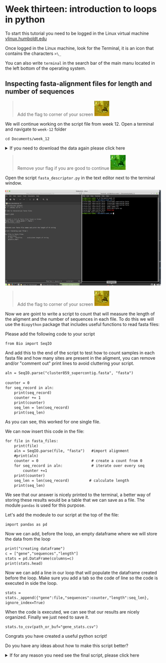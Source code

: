 # Week thirteen: introduction to loops in python

To start this tutorial you need to be logged in the Linux virtual machine
[vlinux.humboldt.edu](https://vlinux.humboldt.edu/)

Once logged in the Linux machine, look for the Terminal, it is an icon that contains the characters `>\_`

You can also write `terminal` in the search bar of the main manu located in the left bottom of the operating system.

## Inspecting fasta-alignment files for length and number of sequences 

> Add the flag to corner of your screen ![](img/yellow.jpeg)

We will continue working on the script file from week 12. Open a terminal and navigate to `week-12` folder

```
cd Documents/week_12
```

<details>
  <summary>If you need to download the data again please click here</summary>
  
```
cd Documents
mkdir week_12
cd week_12
wget https://github.com/oscarvargash/biol_550_2024/raw/main/week_12/files/files.zip
unzip files.zip
```

start a new script that will look into all fasta files in a folder to summarize their contents, let's create an empty text file:

```
touch fasta_descriptor.py
```

Now, le's open the file in a text editor, by navigating to it and opening it with the native text editor. It is nice to put the windows next to each other. Copy and paste the following text into our script `fasta_descriptor.py`:

```
#!/usr/bin/env python3
# -*- coding: utf-8 -*-

# code characterize alignments in fasta

import glob

fasta_files = (glob.glob)('*.fasta')
print(fasta_files)

```

</details>

> Remove your flag if you are good to continue ![](img/green.jpeg)

Open the script `fasta_descriptor.py` in the text editor next to the terminal window.

![](img/python.png)

> Add the flag to corner of your screen ![](img/yellow.jpeg)

Now we are goint to write a script to count that will measure the length of the aligment and the number of sequences in each file. To do this we will use the `Biopython` package that includes useful functions to read fasta files:

Please add the following code to your script

```
from Bio import SeqIO
```

And add this to the end of the script to test how to count samples in each fasta file and how many sites are present in the aligment, you can remove and/or "comment out" print lines to avoid cluttering your script.

```
aln = SeqIO.parse("cluster859_supercontig.fasta", "fasta")

counter = 0
for seq_record in aln:
    print(seq_record)
    counter += 1
    print(counter)
    seq_len = len(seq_record)
    print(seq_len)			
```

As you can see, this worked for one single file.

We can now insert this code in the file:

```
for file in fasta_files:
    print(file)
    aln = SeqIO.parse(file, "fasta")   #import alignment
    #print(aln)
    counter = 0                        # create a count from 0
    for seq_record in aln:             # iterate over every seq
        counter +=1
    print(counter)
    seq_len = len(seq_record)         # calculate length
    print(seq_len)     
```

We see that our answer is nicely printed to the terminal, a better way of storing these results would be a table that we can save as a file. The module `pandas` is used for this purpose.

Let's add the modeule to our script at the top of the file:

```
import pandas as pd
```

Now we can add, before the loop, an empty dataframe where we will store the data from the loop

```
print("creating dataframe")
c = ["gene","sequences","length"]
stats = pd.DataFrame(columns=c)
print(stats.head)
```

Now we can add a line in our loop that will populate the dataframe created before the loop. Make sure you add a tab so the code of line so the code is executed in side the loop.

```
stats = stats._append({"gene":file,"sequences":counter,"length":seq_len}, ignore_index=True)
```

When the code is executed, we can see that our results are nicely organized. Finally we just need to save it.

```
stats.to_csv(path_or_buf="gene_stats.csv")
```

Congrats you have created a useful python script!

Do you have any ideas about how to make this script better?

<details>
  <summary>If for any reason you need see the final script, please click here</summary>
  
```
#!/usr/bin/env python3
# -*- coding: utf-8 -*-

# Code to characterize fasta files

import glob
from Bio import SeqIO
import pandas as pd


fasta_files = (glob.glob)('*.fasta')
#print(fasta_files)

print("creating dataframe")
c = ["gene","sequences","length"]
stats = pd.DataFrame(columns=c)
#print(stats)

# iterate over every fasta file and count sequences and measure lenght

for file in fasta_files:
    print(file)
    aln = SeqIO.parse(file, "fasta")   #import alignment
    #print(aln)
    counter = 0                        # create a count from 0
    for seq_record in aln:             # iterate over every seq
        counter +=1
    print(counter)
    seq_len = len(seq_record)         # calculate length
    print(seq_len)
    string_parts = file.split("_")     
    stats = stats._append({"gene":string_parts[0],"sequences":counter,"length":seq_len}, ignore_index=True)

print(stats)

stats.to_csv(path_or_buf="gene_stats.csv")

```

> Remove your flag if you are good to continue ![](img/green.jpeg)











